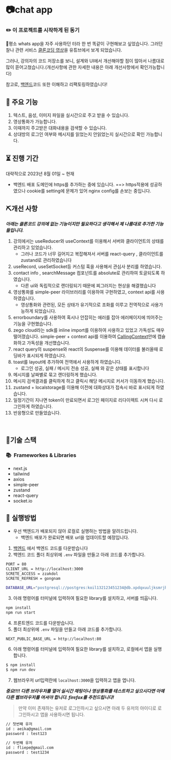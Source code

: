 # 📷chat app

### ✏️ 이 프로젝트를 시작하게 된 동기

평소 whats app을 자주 사용하던 터라 한 번 똑같이 구현해보고 싶었습니다. 그러던 찰나 관련 서비스 [클론코딩 영상](https://youtu.be/keYFkLycaDg?si=JTZkdi4Jr7bJgZEq)을 유튜브에서 보게 되었습니다. 

그러나, 강의자의 코드 저장소를 보니, 설계와 UI에서 개선해야할 점이 많아서 나름대로 많이 뜯어고쳤습니다.(개선사항에 관한 자세한 내용은 아래 개선사항에서 확인가능합니다)

참고로, [백엔드](https://github.com/YeonghunKO/chat-app-server)코드 또한 이해하고 리팩토링하였습니다!

## 📢 주요 기능
1. 텍스트, 음성, 이미지 파일을 실시간으로 주고 받을 수 있습니다.
2. 영상통화가 가능합니다.
3. 이때까지 주고받은 대화내용을 검색할 수 있습니다.
4. 상대방의 로그인 여부와 메시지를 읽었는지 안읽었는지 실시간으로 확인 가능합니다.

## ⏳ 진행 기간
대략적으로 2023년 8월 01일 ~ 현재
  - 백엔드 배포 도메인에 https를 추가하는 중에 있습니다. ==> https적용에 성공하였으나 cookie를 setting에 문제가 있어 nginx config를 손보는 중입니다.

## ⛏개선 사항
_**아래는 클론코드 강의에 없는 기능이지만 필요하다고 생각해서 제 나름대로 추가한 기능들입니다.**_

1. 강의에서는 useReducer와 useContext를 이용해서 서버와 클라이언트의 상태를 관리하고 있었습니다.
    - 그러나 코드가 너무 길어지고 복잡해져서 서버를 react-query , 클라이언트를 zustand로 관리하였습니다
3. useRecord, useSetSocket등 커스텀 훅을 사용해서 관심사 분리를 하였습니다.
4. contact info , searchMessage 컴포넌트를 absolute로 관리하여 토글되도록 하였습니다.
    - 다른 ui와 독립적으로 랜더링되기 때문에 찌그러지는 현상을 해결했습니다
4. 영상통화를 simple-peer 라이브러리를 이용하여 구현하였고, context api를 사용하였습니다.
    - 영상통화와 관련된, 모든 상태가 유기적으로 조화를 이루고 전역적으로 사용가능하게 되었습니다.
6. errorboundary를 사용하여 혹시나 안잡히는 에러를 잡아 에러페이지에 띄어주는 기능을 구현했습니다.
7. zego cloud라는 sdk를 inline import를 이용하여 사용하고 있었고 가독성도 매우 떨어졌습니다. simple-peer + context api를 이용하여 [CallingContext](https://github.com/YeonghunKO/chat-app-client/blob/main/src/components/common/CallingContext.tsx)안에 캡슐화하고 가독성을 개선했습니다.
8. react query의 suspense와 react의 Suspense를 이용해 데이터를 불러올때 로딩바가 표시되게 하였습니다.
9. toast를 layout에 추가하여 전역에서 사용하게 하였습니다.
    - 로그인 성공, 실패 / 메시지 전송 성공, 실패 와 같은 상태를 표시합니다
10. 메시지를 날짜별로 묶고 랜더링하게 했습니다.
11. 메시지 검색결과를 클릭하게 하고 클릭시 해당 메시지로 커서가 이동하게 했습니다.
12. zustand + localstorage를 이용해 이전에 대화상대가 접속시 바로 표시되게 하였습니다.
13. 일정기간이 지나면 token이 만료되면서 로그인 페이지로 리다이렉트 시켜 다시 로그인하게 하였습니다.
14. 반응형으로 만들었습니다.
    


<br>

## 🤖기술 스택

### 📚&nbsp;&nbsp;Frameworkes & Libraries

- next.js
- tailwind
- axios
- simple-peer
- zustand
- react-query
- socket.io

## 🔑 실행방법
- 우선 백엔드가 배포되지 않아 로컬로 실행하는 방법을 알려드립니다.
  - 백엔드 배포가 완료되면 배포 url을 업데이트할 예정입니다.
 
1. [백엔드](https://github.com/YeonghunKO/chat-app-server) 에서 백엔드 코드를 다운받습니다
2. 백엔드 코드 폴더 최상위에 `.env` 파일을 만들고
아래 코드를 추가합니다.

```bash
PORT = 80
CLIENT_URL = http://localhost:3000
SCRETE_ACCESS = zzakdol
SCRETE_REFRESH = gongnam

DATABASE_URL="postgresql://postgres:koil132123451234@db.xpdqxuuljksmrjhubmtn.supabase.co:5432/postgres"
```

3. 아래 명령어를 터미널에 입력하여 필요한 library를 설치하고, 서버를 띄웁니다.
   
```cmd
npm install
npm run start
```

4. 프론트엔드 코드를 다운받습니다.
5. 폴더 최상위에 `.env` 파일을 만들고 아래 코드를 추가합니다.

```bash
NEXT_PUBLIC_BASE_URL = http://localhost:80
```

6. 아래 명령어를 터미널에 입력하여 필요한 library를 설치하고, 로컬에서 앱을 실행합니다.

```cmd
$ npm install
$ npm run dev
```

7. 웹브라우저 url입력란에 `localhost:3000`을 입력하고 앱을 엽니다.


_**중요!!!! 다른 브라우저를 열어 실시간 채팅이나 영상통화를 테스트하고 싶으시다면 아예 다른 웹브라우저를 여셔야 합니다. firefox를 추천드립니다!**_

> 만약 이미 존재하는 유저로 로그인하시고 싶으시면 아래 두 유저의 아이디로 로그인하시고 앱을 사용하시면 됩니다.

```cmd
// 첫번째 유저
id : aeika@gmail.com
password : test123

// 두번째 유저
id : fliepe@gmail.com
password : test1234
```
